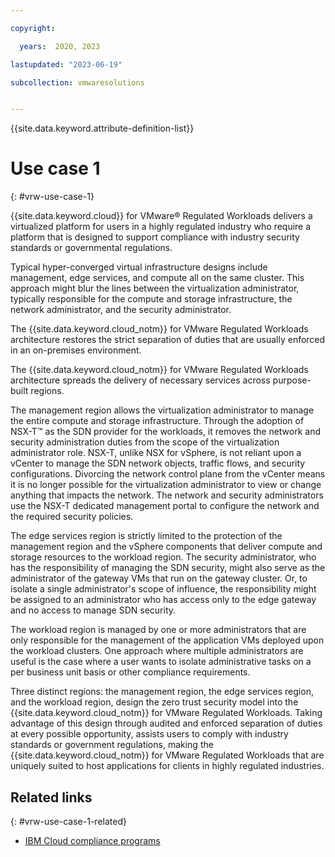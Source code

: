 ```yaml
---

copyright:

  years:  2020, 2023

lastupdated: "2023-06-19"

subcollection: vmwaresolutions


---
```


{{site.data.keyword.attribute-definition-list}}

# Use case 1
{: #vrw-use-case-1}

{{site.data.keyword.cloud}} for VMware® Regulated Workloads delivers a virtualized platform for users in a highly regulated industry who require a platform that is designed to support compliance with industry security standards or governmental regulations.

Typical hyper-converged virtual infrastructure designs include management, edge services, and compute all on the same cluster. This approach might blur the lines between the virtualization administrator, typically responsible for the compute and storage infrastructure, the network administrator, and the security administrator.

The {{site.data.keyword.cloud_notm}} for VMware Regulated Workloads architecture restores the strict separation of duties that are usually enforced in an on-premises environment.

The {{site.data.keyword.cloud_notm}} for VMware Regulated Workloads architecture spreads the delivery of necessary services across purpose-built regions.

The management region allows the virtualization administrator to manage the entire compute and storage infrastructure. Through the adoption of NSX-T™ as the SDN provider for the workloads, it removes the network and security administration duties from the scope of the virtualization administrator role. NSX-T, unlike NSX for vSphere, is not reliant upon a vCenter to manage the SDN network objects, traffic flows, and security configurations. Divorcing the network control plane from the vCenter means it is no longer possible for the virtualization administrator to view or change anything that impacts the network.
The network and security administrators use the NSX-T dedicated management portal to configure the network and the required security policies.

The edge services region is strictly limited to the protection of the management region and the vSphere components that deliver compute and storage resources to the workload region. The security administrator, who has the responsibility of managing the SDN security, might also serve as the administrator of the gateway VMs that run on the gateway cluster. Or, to isolate a single administrator's scope of influence, the responsibility might be assigned to an administrator who has access only to the edge gateway and no access to manage SDN security.

The workload region is managed by one or more administrators that are only responsible for the management of the application VMs deployed upon the workload clusters. One approach where multiple administrators are useful is the case where a user wants to isolate administrative tasks on a per business unit basis or other compliance requirements.

Three distinct regions: the management region, the edge services region, and the workload region, design the zero trust security model into the {{site.data.keyword.cloud_notm}} for VMware Regulated Workloads. Taking advantage of this design through audited and enforced separation of duties at every possible opportunity, assists users to comply with industry standards or government regulations, making the {{site.data.keyword.cloud_notm}} for VMware Regulated Workloads that are uniquely suited to host applications for clients in highly regulated industries.

## Related links
{: #vrw-use-case-1-related}

* [IBM Cloud compliance programs](https://www.ibm.com/cloud/compliance)
